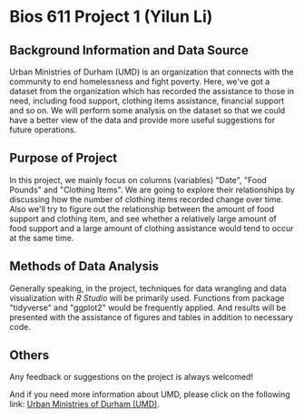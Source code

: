 **Bios 611 Project 1** (Yilun Li)
===

## Background Information and Data Source

Urban Ministries of Durham (UMD) is an organization that connects with the community to end homelessness and fight poverty. Here, we've got a dataset from the organization which has recorded the assistance to those in need, including food support, clothing items assistance, financial support and so on. We will perform some analysis on the dataset so that we could have a better view of the data and provide more useful suggestions for future operations.

## Purpose of Project

In this project, we mainly focus on columns (variables) "Date", "Food Pounds" and "Clothing Items". We are going to explore their relationships by discussing how the number of clothing items recorded change over time. Also we'll try to figure out the relationship between the amount of food support and clothing item, and see whether a relatively large amount of food support and a large amount of clothing assistance would tend to occur at the same time.

## Methods of Data Analysis

Generally speaking, in the project, techniques for data wrangling and data visualization with *R Studio* will be primarily used. Functions from package "tidyverse" and "ggplot2" would be frequently applied. And results will be presented with the assistance of figures and tables in addition to necessary code.

## Others

Any feedback or suggestions on the project is always welcomed!

And if you need more information about UMD, please click on the following link: [Urban Ministries of Durham (UMD)](http://www.umdurham.org/).